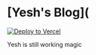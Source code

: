 # [Yesh's Blog](

[![Deploy to Vercel](https://vercel.com/button)](https://vercel.com/import/project?template=https://github.com/pacocoursey/paco)


Yesh is still working magic
